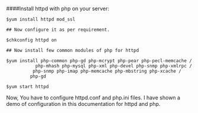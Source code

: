 ####Install httpd with php on your server:

```
$yum install httpd mod_ssl

## Now configure it as per requirement.

$chkconfig httpd on

## Now install few common modules of php for httpd

$yum install php-common php-gd php-mcrypt php-pear php-pecl-memcache / 
           php-mhash php-mysql php-xml php-devel php-snmp php-xmlrpc /
          php-snmp php-imap php-memcache php-mbstring php-xcache /
         php-gd 

$yum start httpd

```
Now, You have to configure httpd.conf and php.ini files. I have shown a demo of configuration in this documentation for httpd and php.
